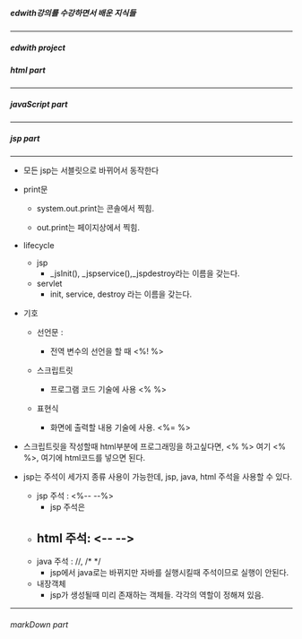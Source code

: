 ##### edwith강의를 수강하면서 배운 지식들

* * *  

##### edwith project 


##### html part
* * *
##### javaScript part
* * *
##### jsp part  
* * *
- 모든 jsp는 서블릿으로 바뀌어서 동작한다  

- print문 
    - system.out.print는 콘솔에서 찍힘.

    - out.print는 페이지상에서 찍힘.


- lifecycle
    - jsp
        - _jsInit(), _jspservice(),_jspdestroy라는 이름을 갖는다.
    - servlet 
        - init, service, destroy 라는 이름을 갖는다.

- 기호

    - 선언문 : 
        - 전역 변수의 선언을 할 때  <%! %>

    - 스크립트릿
        - 프로그램 코드 기술에 사용 <% %>

    - 표현식 
        - 화면에 출력할 내용 기술에 사용. <%= %>

- 스크립트릿을 작성할때 html부분에 프로그래밍을 하고싶다면, <% %> 여기 <% %>, 여기에 html코드를 넣으면 된다.

- jsp는 주석이 세가지 종류 사용이 가능한데, jsp, java, html 주석을 사용할 수 있다.

    - jsp 주석 : <%-- --%>
        - jsp 주석은  
    - html 주석:  <-- -->
        - 
    - java 주석 : //, /* */ 
        - jsp에서 java로는 바뀌지만 자바를 실행시킬때 주석이므로 실행이 안된다. 
    - 내장객체
        - jsp가 생성될때 미리 존재하는 객체들.
        각각의 역할이 정해져 있음.
* * *
    
###### markDown part



